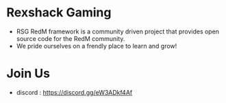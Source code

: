 # Rexshack Gaming
- RSG RedM framework is a community driven project that provides open source code for the RedM community.
- We pride ourselves on a frendly place to learn and grow!

# Join Us
- discord : https://discord.gg/eW3ADkf4Af
